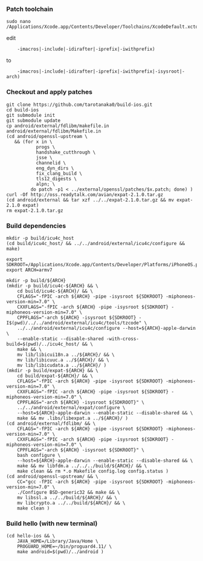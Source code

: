 ### Patch toolchain

    sudo nano /Applications/Xcode.app/Contents/Developer/Toolchains/XcodeDefault.xctoolchain/usr/bin/cpp

edit

        -imacros|-include|-idirafter|-iprefix|-iwithprefix)

to

        -imacros|-include|-idirafter|-iprefix|-iwithprefix|-isysroot|-arch)

### Checkout and apply patches

    git clone https://github.com/tarotanaka0/build-ios.git
    cd build-ios
    git submodule init
    git submodule update
    cp android/external/fdlibm/makefile.in android/external/fdlibm/Makefile.in 
    (cd android/openssl-upstream \
       && (for x in \
               progs \
               handshake_cutthrough \
               jsse \
               channelid \
               eng_dyn_dirs \
               fix_clang_build \
               tls12_digests \
               alpn; \
             do patch -p1 < ../external/openssl/patches/$x.patch; done) )
    curl -Of http://oss.readytalk.com/avian/expat-2.1.0.tar.gz
    (cd android/external && tar xzf ../../expat-2.1.0.tar.gz && mv expat-2.1.0 expat)
    rm expat-2.1.0.tar.gz

### Build dependencies

    mkdir -p build/icu4c_host
    (cd build/icu4c_host/ && ../../android/external/icu4c/configure && make)
    
    export SDKROOT=/Applications/Xcode.app/Contents/Developer/Platforms/iPhoneOS.platform/Developer/SDKs/iPhoneOS7.0.sdk
    export ARCH=armv7
    
    mkdir -p build/${ARCH}
    (mkdir -p build/icu4c-${ARCH} && \
        cd build/icu4c-${ARCH}/ && \
        CFLAGS="-fPIC -arch ${ARCH} -pipe -isysroot ${SDKROOT} -miphoneos-version-min=7.0" \
        CXXFLAGS="-fPIC -arch ${ARCH} -pipe -isysroot ${SDKROOT} -miphoneos-version-min=7.0" \
        CPPFLAGS="-arch ${ARCH} -isysroot ${SDKROOT} -I$(pwd)/../../android/external/icu4c/tools/tzcode" \
        ../../android/external/icu4c/configure --host=${ARCH}-apple-darwin \
        --enable-static --disable-shared -with-cross-build=$(pwd)/../icu4c_host/ && \
        make && \
        mv lib/libicui18n.a ../${ARCH}/ && \
        mv lib/libicuuc.a ../${ARCH}/ && \
        mv lib/libicudata.a ../${ARCH}/ )
    (mkdir -p build/expat-${ARCH} && \
        cd build/expat-${ARCH}/ && \
        CFLAGS="-fPIC -arch ${ARCH} -pipe -isysroot ${SDKROOT} -miphoneos-version-min=7.0" \
        CXXFLAGS="-fPIC -arch ${ARCH} -pipe -isysroot ${SDKROOT} -miphoneos-version-min=7.0" \
        CPPFLAGS="-arch ${ARCH} -isysroot ${SDKROOT}" \
        ../../android/external/expat/configure \
        --host=${ARCH}-apple-darwin --enable-static --disable-shared && \
        make && mv .libs/libexpat.a ../${ARCH}/ )
    (cd android/external/fdlibm/ && \
        CFLAGS="-fPIC -arch ${ARCH} -pipe -isysroot ${SDKROOT} -miphoneos-version-min=7.0" \
        CXXFLAGS="-fPIC -arch ${ARCH} -pipe -isysroot ${SDKROOT} -miphoneos-version-min=7.0" \
        CPPFLAGS="-arch ${ARCH} -isysroot ${SDKROOT}" \
        bash configure \
        --host=${ARCH}-apple-darwin --enable-static --disable-shared && \
        make && mv libfdm.a ../../../build/${ARCH}/ && \
        make clean && rm *.o Makefile config.log config.status )
    (cd android/openssl-upstream/ && \
        CC="gcc -fPIC -arch ${ARCH} -pipe -isysroot ${SDKROOT} -miphoneos-version-min=7.0" \
        ./Configure BSD-generic32 && make && \
        mv libssl.a ../../build/${ARCH}/ && \
        mv libcrypto.a ../../build/${ARCH}/ && \
        make clean )

### Build hello (with new terminal)

    (cd hello-ios && \
        JAVA_HOME=/Library/Java/Home \
        PROGUARD_HOME=~/bin/proguard4.11/ \
        make android=$(pwd)/../android )
